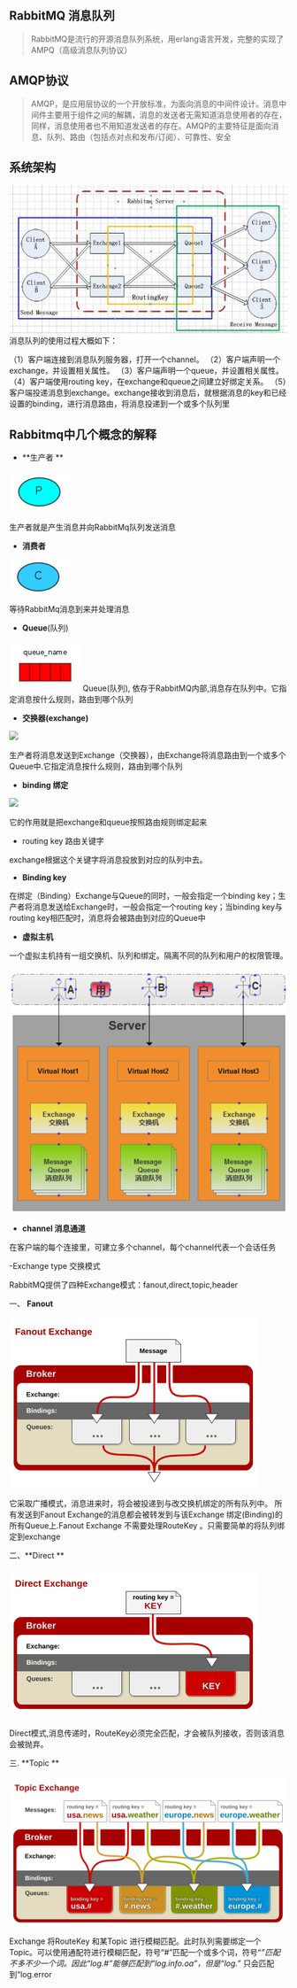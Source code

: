 ## RabbitMQ 消息队列

> RabbitMQ是流行的开源消息队列系统，用erlang语言开发，完整的实现了AMPQ（高级消息队列协议）

## AMQP协议

> AMQP，是应用层协议的一个开放标准，为面向消息的中间件设计。消息中间件主要用于组件之间的解耦，消息的发送者无需知道消息使用者的存在，同样，消息使用者也不用知道发送者的存在。AMQP的主要特征是面向消息、队列、路由（包括点对点和发布/订阅）、可靠性、安全

## 系统架构



![](../images/20140220173559828)
消息队列的使用过程大概如下：

（1）客户端连接到消息队列服务器，打开一个channel。
（2）客户端声明一个exchange，并设置相关属性。
（3）客户端声明一个queue，并设置相关属性。
（4）客户端使用routing key，在exchange和queue之间建立好绑定关系。
（5）客户端投递消息到exchange。exchange接收到消息后，就根据消息的key和已经设置的binding，进行消息路由，将消息投递到一个或多个队列里

## Rabbitmq中几个概念的解释

- **生产者 **

![](../images/20161103174653291.jpg)

生产者就是产生消息并向RabbitMq队列发送消息

- **消费者**

![](../images/20161103182929513.jpg)

等待RabbitMq消息到来并处理消息

- **Queue**(队列)

![](../images/20161103182938987.jpg)
Queue(队列), 依存于RabbitMQ内部,消息存在队列中。它指定消息按什么规则，路由到哪个队列

- **交换器(exchange)**

![](http://ostest.qiniudn.com/wordpress/wp-content/uploads/2014/02/2014-2-21-9-51-03.png)

生产者将消息发送到Exchange（交换器），由Exchange将消息路由到一个或多个Queue中.它指定消息按什么规则，路由到哪个队列

- **binding 绑定**

![](http://ostest.qiniudn.com/wordpress/wp-content/uploads/2014/02/2014-2-21-9-52-46.png)

它的作用就是把exchange和queue按照路由规则绑定起来

- routing key 路由关键字

exchange根据这个关键字将消息投放到对应的队列中去。

- **Binding key**

在绑定（Binding）Exchange与Queue的同时，一般会指定一个binding key；生产者将消息发送给Exchange时，一般会指定一个routing key；当binding key与routing key相匹配时，消息将会被路由到对应的Queue中

- **虚拟主机**

一个虚拟主机持有一组交换机、队列和绑定。隔离不同的队列和用户的权限管理。

![](../images/v63YbyA.png)

-  **channel 消息通道**

在客户端的每个连接里，可建立多个channel，每个channel代表一个会话任务

-Exchange type 交换模式

RabbitMQ提供了四种Exchange模式：fanout,direct,topic,header 

一、 **Fanout**

![](../images/306976-20160728104237622-1486261669.png)

它采取广播模式，消息进来时，将会被投递到与改交换机绑定的所有队列中。
所有发送到Fanout Exchange的消息都会被转发到与该Exchange 绑定(Binding)的所有Queue上.Fanout Exchange  不需要处理RouteKey 。只需要简单的将队列绑定到exchange

二、**Direct **

![](../images/306976-20160728104255372-2049742072.png)

Direct模式,消息传递时，RouteKey必须完全匹配，才会被队列接收，否则该消息会被抛弃。

三. **Topic **

![](../images/306976-20160728104309934-1385658660.png)

Exchange 将RouteKey 和某Topic 进行模糊匹配。此时队列需要绑定一个Topic。可以使用通配符进行模糊匹配，符号“#”匹配一个或多个词，符号“*”匹配不多不少一个词。因此“log.#”能够匹配到“log.info.oa”，但是“log.*” 只会匹配到“log.error